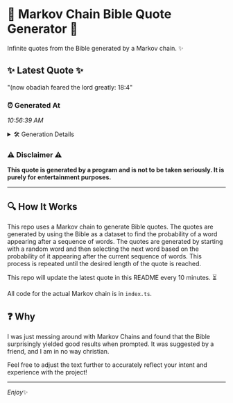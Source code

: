 # 📖 Markov Chain Bible Quote Generator 📖

Infinite quotes from the Bible generated by a Markov chain. ✨

## ✨ Latest Quote ✨
"(now obadiah feared the lord greatly: 18:4"

### ⏰ Generated At
*10:56:39 AM*

<details>
    <summary>🛠️ Generation Details</summary>
    <p>
        <strong>🌱 Seed:</strong> (now<br>
        <strong>🔄 Iterations:</strong> 6<br>
        <strong>📜 Context History:</strong><br>[ (now ]: obadiah<br>[ (now, obadiah ]: feared<br>[ (now, obadiah, feared ]: the<br>[ (now, obadiah, feared, the ]: lord<br>[ (now, obadiah, feared, the, lord ]: greatly:<br>[ (now, obadiah, feared, the, lord, greatly: ]: 18:4<br>
    </p>
</details>

### ⚠️ Disclaimer ⚠️
**This quote is generated by a program and is not to be taken seriously. It is purely for entertainment purposes.**

---

## 🔍 How It Works

This repo uses a Markov chain to generate Bible quotes. The quotes are generated by using the Bible as a dataset to find the probability of a word appearing after a sequence of words. The quotes are generated by starting with a random word and then selecting the next word based on the probability of it appearing after the current sequence of words. This process is repeated until the desired length of the quote is reached.

This repo will update the latest quote in this README every 10 minutes. ⏳

All code for the actual Markov chain is in `index.ts`.

## ❓ Why

I was just messing around with Markov Chains and found that the Bible surprisingly yielded good results when prompted. 
It was suggested by a friend, and I am in no way christian.

Feel free to adjust the text further to accurately reflect your intent and experience with the project!

---

*Enjoy*✨
